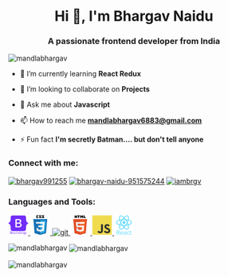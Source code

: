 <h1 align="center">Hi 👋, I'm Bhargav Naidu</h1>
<h3 align="center">A passionate frontend developer from India</h3>

<p align="left"> <img src="https://komarev.com/ghpvc/?username=mandlabhargav&label=Profile%20views&color=0e75b6&style=flat" alt="mandlabhargav" /> </p>

- 🌱 I’m currently learning **React Redux**

- 👯 I’m looking to collaborate on **Projects**

- 💬 Ask me about **Javascript**

- 📫 How to reach me **mandlabhargav6883@gmail.com**

- ⚡ Fun fact **I'm secretly Batman.... but don't tell anyone**

<h3 align="left">Connect with me:</h3>
<p align="left">
<a href="https://twitter.com/bhargav991255" target="blank"><img align="center" src="https://raw.githubusercontent.com/rahuldkjain/github-profile-readme-generator/master/src/images/icons/Social/twitter.svg" alt="bhargav991255" height="30" width="40" /></a>
<a href="https://linkedin.com/in/bhargav-naidu-951575244" target="blank"><img align="center" src="https://raw.githubusercontent.com/rahuldkjain/github-profile-readme-generator/master/src/images/icons/Social/linked-in-alt.svg" alt="bhargav-naidu-951575244" height="30" width="40" /></a>
<a href="https://instagram.com/iambrgv" target="blank"><img align="center" src="https://raw.githubusercontent.com/rahuldkjain/github-profile-readme-generator/master/src/images/icons/Social/instagram.svg" alt="iambrgv" height="30" width="40" /></a>
</p>

<h3 align="left">Languages and Tools:</h3>
<p align="left"> <a href="https://getbootstrap.com" target="_blank" rel="noreferrer"> <img src="https://raw.githubusercontent.com/devicons/devicon/master/icons/bootstrap/bootstrap-plain-wordmark.svg" alt="bootstrap" width="40" height="40"/> </a> <a href="https://www.w3schools.com/css/" target="_blank" rel="noreferrer"> <img src="https://raw.githubusercontent.com/devicons/devicon/master/icons/css3/css3-original-wordmark.svg" alt="css3" width="40" height="40"/> </a> <a href="https://git-scm.com/" target="_blank" rel="noreferrer"> <img src="https://www.vectorlogo.zone/logos/git-scm/git-scm-icon.svg" alt="git" width="40" height="40"/> </a> <a href="https://www.w3.org/html/" target="_blank" rel="noreferrer"> <img src="https://raw.githubusercontent.com/devicons/devicon/master/icons/html5/html5-original-wordmark.svg" alt="html5" width="40" height="40"/> </a> <a href="https://developer.mozilla.org/en-US/docs/Web/JavaScript" target="_blank" rel="noreferrer"> <img src="https://raw.githubusercontent.com/devicons/devicon/master/icons/javascript/javascript-original.svg" alt="javascript" width="40" height="40"/> </a> <a href="https://reactjs.org/" target="_blank" rel="noreferrer"> <img src="https://raw.githubusercontent.com/devicons/devicon/master/icons/react/react-original-wordmark.svg" alt="react" width="40" height="40"/> </a> </p>

<p><img align="left" src="https://github-readme-stats.vercel.app/api/top-langs?username=mandlabhargav&show_icons=true&locale=en&layout=compact" alt="mandlabhargav" /></p>

<p>&nbsp;<img align="center" src="https://github-readme-stats.vercel.app/api?username=mandlabhargav&show_icons=true&locale=en" alt="mandlabhargav" /></p>

<p><img align="center" src="https://github-readme-streak-stats.herokuapp.com/?user=mandlabhargav&" alt="mandlabhargav" /></p>

